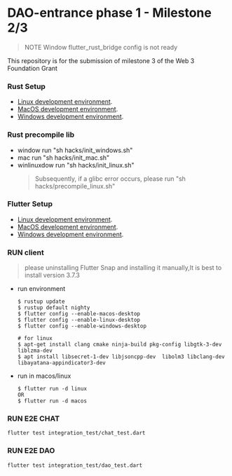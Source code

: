 # DAO-entrance phase 1 - Milestone 2/3
> NOTE Window flutter_rust_bridge config is not ready

This repository is for the submission of milestone 3 of the Web 3 Foundation Grant

### Rust Setup 
- [Linux development environment](https://docs.substrate.io/install/linux/).
- [MacOS development environment](https://docs.substrate.io/install/macos/).
- [Windows development environment](https://docs.substrate.io/install/windows/).

### Rust precompile lib
- window run "sh hacks/init_windows.sh"
- mac run "sh hacks/init_mac.sh"
- winlinuxdow run "sh hacks/init_linux.sh"  
  > Subsequently, if a glibc error occurs, please run "sh hacks/precompile_linux.sh"  

### Flutter Setup
- [Linux development environment](https://docs.flutter.dev/get-started/install/linux/).
- [MacOS development environment](https://docs.flutter.dev/get-started/install/macos/).
- [Windows development environment](https://docs.flutter.dev/get-started/install/windows/).

### RUN client
> please uninstalling Flutter Snap and installing it manually,It is best to install version 3.7.3
- run environment
    ```
    $ rustup update
    $ rustup default nighty
    $ flutter config --enable-macos-desktop
    $ flutter config --enable-linux-desktop
    $ flutter config --enable-windows-desktop

    # for linux
    $ apt-get install clang cmake ninja-build pkg-config libgtk-3-dev liblzma-dev
    $ apt install libsecret-1-dev libjsoncpp-dev  libolm3 libclang-dev  libayatana-appindicator3-dev
    ```
- run in macos/linux
    ```
    $ flutter run -d linux
    OR
    $ flutter run -d macos
    ```

### RUN E2E CHAT
```
flutter test integration_test/chat_test.dart
```

### RUN E2E DAO
```
flutter test integration_test/dao_test.dart
```